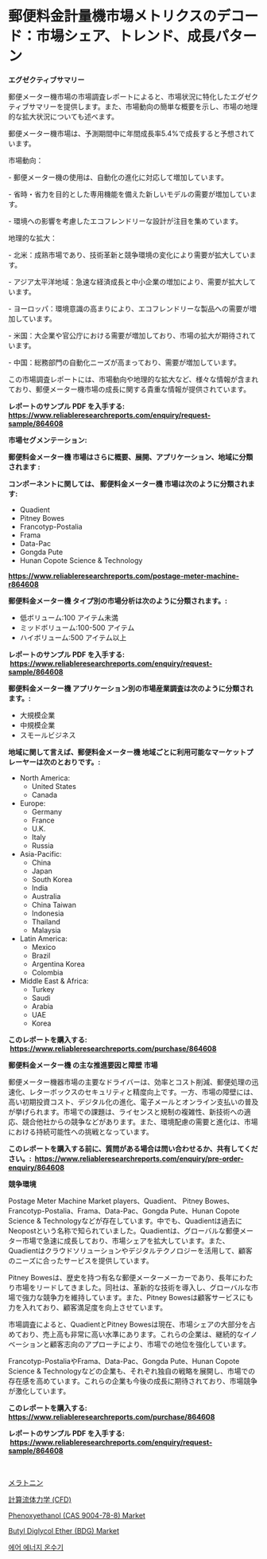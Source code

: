 <p><h1>郵便料金計量機市場メトリクスのデコード：市場シェア、トレンド、成長パターン</h1></p><p><strong>エグゼクティブサマリー</strong></p>
<p><p>郵便メーター機市場の市場調査レポートによると、市場状況に特化したエグゼクティブサマリーを提供します。また、市場動向の簡単な概要を示し、市場の地理的な拡大状況についても述べます。</p><p>郵便メーター機市場は、予測期間中に年間成長率5.4%で成長すると予想されています。</p><p>市場動向：</p><p>- 郵便メーター機の使用は、自動化の進化に対応して増加しています。</p><p>- 省時・省力を目的とした専用機能を備えた新しいモデルの需要が増加しています。</p><p>- 環境への影響を考慮したエコフレンドリーな設計が注目を集めています。</p><p>地理的な拡大：</p><p>- 北米：成熟市場であり、技術革新と競争環境の変化により需要が拡大しています。</p><p>- アジア太平洋地域：急速な経済成長と中小企業の増加により、需要が拡大しています。</p><p>- ヨーロッパ：環境意識の高まりにより、エコフレンドリーな製品への需要が増加しています。</p><p>- 米国：大企業や官公庁における需要が増加しており、市場の拡大が期待されています。</p><p>- 中国：総務部門の自動化ニーズが高まっており、需要が増加しています。</p><p>この市場調査レポートには、市場動向や地理的な拡大など、様々な情報が含まれており、郵便メーター機市場の成長に関する貴重な情報が提供されています。</p></p>
<p><strong>レポートのサンプル PDF を入手する: <a href="https://www.reliableresearchreports.com/enquiry/request-sample/864608">https://www.reliableresearchreports.com/enquiry/request-sample/864608</a></strong></p>
<p><strong>市場セグメンテーション:</strong></p>
<p><strong> 郵便料金メーター機 市場はさらに概要、展開、アプリケーション、地域に分類されます :</strong></p>
<p><strong>コンポーネントに関しては、 郵便料金メーター機 市場は次のように分類されます: &nbsp;</strong></p>
<p><ul><li>Quadient</li><li>Pitney Bowes</li><li>Francotyp-Postalia</li><li>Frama</li><li>Data-Pac</li><li>Gongda Pute</li><li>Hunan Copote Science & Technology</li></ul></p>
<p><strong><a href="https://www.reliableresearchreports.com/postage-meter-machine-r864608">https://www.reliableresearchreports.com/postage-meter-machine-r864608</a></strong></p>
<p><strong> 郵便料金メーター機 タイプ別の市場分析は次のように分類されます。:</strong></p>
<p><ul><li>低ボリューム:100 アイテム未満</li><li>ミッドボリューム:100-500 アイテム</li><li>ハイボリューム:500 アイテム以上</li></ul></p>
<p><strong>レポートのサンプル PDF を入手する: &nbsp;<a href="https://www.reliableresearchreports.com/enquiry/request-sample/864608">https://www.reliableresearchreports.com/enquiry/request-sample/864608</a></strong></p>
<p><strong> 郵便料金メーター機 アプリケーション別の市場産業調査は次のように分類されます。:</strong></p>
<p><ul><li>大規模企業</li><li>中規模企業</li><li>スモールビジネス</li></ul></p>
<p><strong>地域に関して言えば、郵便料金メーター機 地域ごとに利用可能なマーケットプレーヤーは次のとおりです。:</strong></p>
<p><ul>
    <li>
        North America:
        <ul>
            <li>United States</li>
            <li>Canada</li>
        </ul>
    </li>
    <li>
        Europe:
        <ul>
            <li>Germany</li>
            <li>France</li>
            <li>U.K.</li>
            <li>Italy</li>
            <li>Russia</li>
        </ul>
    </li>
    <li>
        Asia-Pacific:
        <ul>
            <li>China</li>
            <li>Japan</li>
            <li>South Korea</li>
            <li>India</li>
            <li>Australia</li>
            <li>China Taiwan</li>
            <li>Indonesia</li>
            <li>Thailand</li>
            <li>Malaysia</li>
        </ul>
    </li>
    <li>
        Latin America:
        <ul>
            <li>Mexico</li>
            <li>Brazil</li>
            <li>Argentina Korea</li>
            <li>Colombia</li>
        </ul>
    </li>
    <li>
        Middle East & Africa:
        <ul>
            <li>Turkey</li>
            <li>Saudi</li>
            <li>Arabia</li>
            <li>UAE</li>
            <li>Korea</li>
        </ul>
    </li>
    </ul></p>
<p><strong>このレポートを購入する: &nbsp;<a href="https://www.reliableresearchreports.com/purchase/864608">https://www.reliableresearchreports.com/purchase/864608</a></strong></p>
<p><strong>郵便料金メーター機 の主な推進要因と障壁 市場</strong></p>
<p><p>郵便メーター機器市場の主要なドライバーは、効率とコスト削減、郵便処理の迅速化、レターボックスのセキュリティと精度向上です。一方、市場の障壁には、高い初期投資コスト、デジタル化の進化、電子メールとオンライン支払いの普及が挙げられます。市場での課題は、ライセンスと規制の複雑性、新技術への適応、競合他社からの競争などがあります。また、環境配慮の需要と進化は、市場における持続可能性への挑戦となっています。</p></p>
<p><strong>このレポートを購入する前に、質問がある場合は問い合わせるか、共有してください。:&nbsp; <a href="https://www.reliableresearchreports.com/enquiry/pre-order-enquiry/864608">https://www.reliableresearchreports.com/enquiry/pre-order-enquiry/864608</a></strong></p>
<p><strong>競争環境</strong></p>
<p><p>Postage Meter Machine Market players、Quadient、 Pitney Bowes、Francotyp-Postalia、Frama、Data-Pac、Gongda Pute、Hunan Copote Science & Technologyなどが存在しています。中でも、Quadientは過去にNeopostという名称で知られていました。Quadientは、グローバルな郵便メーター市場で急速に成長しており、市場シェアを拡大しています。また、Quadientはクラウドソリューションやデジタルテクノロジーを活用して、顧客のニーズに合ったサービスを提供しています。</p><p>Pitney Bowesは、歴史を持つ有名な郵便メーターメーカーであり、長年にわたり市場をリードしてきました。同社は、革新的な技術を導入し、グローバルな市場で強力な競争力を維持しています。また、Pitney Bowesは顧客サービスにも力を入れており、顧客満足度を向上させています。</p><p>市場調査によると、QuadientとPitney Bowesは現在、市場シェアの大部分を占めており、売上高も非常に高い水準にあります。これらの企業は、継続的なイノベーションと顧客志向のアプローチにより、市場での地位を強化しています。</p><p>Francotyp-PostaliaやFrama、Data-Pac、Gongda Pute、Hunan Copote Science & Technologyなどの企業も、それぞれ独自の戦略を展開し、市場での存在感を高めています。これらの企業も今後の成長に期待されており、市場競争が激化しています。</p></p>
<p><strong>このレポートを購入する: &nbsp; <a href="https://www.reliableresearchreports.com/purchase/864608">https://www.reliableresearchreports.com/purchase/864608</a></strong></p>
<p><strong>レポートのサンプル PDF を入手する: &nbsp;<a href="https://www.reliableresearchreports.com/enquiry/request-sample/864608">https://www.reliableresearchreports.com/enquiry/request-sample/864608</a></strong><strong></strong></p>
<p>&nbsp;</p>
<p><p><a href="https://medium.com/@twiladurgan2023/%E3%83%A1%E3%83%A9%E3%83%88%E3%83%8B%E3%83%B3%E5%B8%82%E5%A0%B4-%E5%B8%82%E5%A0%B4cagr-%E5%B8%82%E5%A0%B4%E5%8B%95%E5%90%91-%E6%88%90%E9%95%B7%E6%88%A6%E7%95%A5%E3%81%AB%E5%AF%BE%E3%81%99%E3%82%8B%E6%B4%9E%E5%AF%9F-6633d3d463de">メラトニン</a></p><p><a href="https://medium.com/@jewelmohr96/%E8%A8%88%E7%AE%97%E6%B5%81%E4%BD%93%E5%8A%9B%E5%AD%A6-cfd-%E5%B8%82%E5%A0%B4%E8%A6%8F%E6%A8%A1%E3%81%AF-%E3%82%B0%E3%83%AD%E3%83%BC%E3%83%90%E3%83%AB%E7%94%A3%E6%A5%AD%E3%81%A7%E6%9C%80%E9%81%A9%E3%81%AA%E3%83%9E%E3%83%BC%E3%82%B1%E3%83%86%E3%82%A3%E3%83%B3%E3%82%B0%E3%83%81%E3%83%A3%E3%83%8D%E3%83%AB%E3%82%92%E7%A4%BA%E3%81%97%E3%81%A6%E3%81%84%E3%81%BE%E3%81%99-6b9e0974c4b4">計算流体力学 (CFD)</a></p><p><a href="https://www.linkedin.com/pulse/phenoxyethanol-cas-9004-78-8-market-size-share-amp-trends-analysis-yacaf?trackingId=SDGJ4uOt7RebThvf7NeBLQ%3D%3D">Phenoxyethanol (CAS 9004-78-8) Market</a></p><p><a href="https://www.linkedin.com/pulse/butyl-diglycol-ether-bdg-market-size-share-global-analysis-report-yc8tf?trackingId=eG6W0cIGS9K4VbKKlIjpHg%3D%3D">Butyl Diglycol Ether (BDG) Market</a></p><p><a href="https://medium.com/@koreycrooks2022/%EA%B3%B5%EA%B8%B0-%EC%97%90%EB%84%88%EC%A7%80-%EC%9B%8C%ED%84%B0-%ED%9E%88%ED%84%B0-%EC%8B%9C%EC%9E%A5-%EA%B2%BD%EC%9F%81-%EB%B6%84%EC%84%9D-%EC%8B%9C%EC%9E%A5-%EB%8F%99%ED%96%A5-%EB%B0%8F-2031%EB%85%84%EA%B9%8C%EC%A7%80%EC%9D%98-%EC%98%88%EC%B8%A1-dcf59736581d">에어 에너지 온수기</a></p></p>